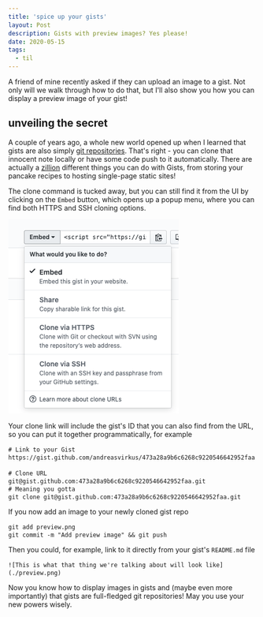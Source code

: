 ```yaml
---
title: 'spice up your gists'
layout: Post
description: Gists with preview images? Yes please!
date: 2020-05-15
tags:
  - til
---
```


A friend of mine recently asked if they can upload an image to a gist.
Not only will we walk through how to do that, but I'll also show you
how you can display a preview image of your gist!

## unveiling  the secret

A couple of years ago, a whole new world opened up when I learned that gists are
also simply [git repositories](https://help.github.com/en/enterprise/2.13/user/articles/about-gists).
That's right - you can clone that innocent note
locally or have some code push to it automatically. There are actually a
[zillion](https://www.labnol.org/internet/github-gist-tutorial/28499/)
different things you can do with Gists, from storing your pancake recipes to hosting single-page static sites!

The clone command is tucked away, but you can still find it from the UI by
clicking on the `Embed` button, which opens up a popup menu, where you can
find both HTTPS and SSH cloning options.

![Embed's popup menu in GitHub](./menu.png)

Your clone link will include the gist's ID that you can also find from the URL, so you can put it together programmatically, for example
```
# Link to your Gist
https://gist.github.com/andreasvirkus/473a28a9b6c6268c9220546642952faa

# Clone URL
git@gist.github.com:473a28a9b6c6268c9220546642952faa.git
# Meaning you gotta
git clone git@gist.github.com:473a28a9b6c6268c9220546642952faa.git
```

If you now add an image to your newly cloned gist repo
```
git add preview.png
git commit -m "Add preview image" && git push
```

Then you could, for example, link to it directly from your gist's `README.md` file
```
![This is what that thing we're talking about will look like](./preview.png)
```

Now you know how to display images in gists and (maybe even more importantly) that
gists are full-fledged git repositories! May you use your new powers wisely.

